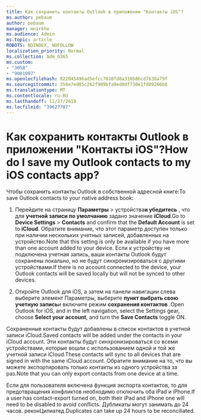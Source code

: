 ```yaml
---
title: Как сохранить контакты Outlook в приложении "Контакты iOS"?
ms.author: pebaum
author: pebaum
manager: mnirkhe
ms.audience: Admin
ms.topic: article
ROBOTS: NOINDEX, NOFOLLOW
localization_priority: Normal
ms.collection: Adm_O365
ms.custom:
- "3058"
- "9001097"
ms.openlocfilehash: 822045496ad5efcc7610fd8a316b8bcd7b38a79f
ms.sourcegitcommit: 358e7ed05c262f909bfa9ed0df730e1fd89266b8
ms.translationtype: MT
ms.contentlocale: ru-RU
ms.lasthandoff: 11/27/2019
ms.locfileid: "39627787"
---
```

# <a name="how-do-i-save-my-outlook-contacts-to-my-ios-contacts-app"></a><span data-ttu-id="3db32-102">Как сохранить контакты Outlook в приложении "Контакты iOS"?</span><span class="sxs-lookup"><span data-stu-id="3db32-102">How do I save my Outlook contacts to my iOS contacts app?</span></span>

<span data-ttu-id="3db32-103">Чтобы сохранить контакты Outlook в собственной адресной книге:</span><span class="sxs-lookup"><span data-stu-id="3db32-103">To save Outlook contacts to your native address book:</span></span>
 
1. <span data-ttu-id="3db32-104">Перейдите на страницу **Параметры** > устройства**и убедитесь** , что для **учетной записи по умолчанию** задано значение **iCloud**.</span><span class="sxs-lookup"><span data-stu-id="3db32-104">Go to **Device Settings** > **Contacts** and confirm that the **Default Account** is set to **iCloud**.</span></span> <span data-ttu-id="3db32-105">Обратите внимание, что этот параметр доступен только при наличии нескольких учетных записей, добавленных на устройство.</span><span class="sxs-lookup"><span data-stu-id="3db32-105">Note that this setting is only be available if you have more than one account added to your device.</span></span> <span data-ttu-id="3db32-106">Если к устройству не подключена учетная запись, ваши контакты Outlook будут сохранены локально, но не будут синхронизироваться с другими устройствами.</span><span class="sxs-lookup"><span data-stu-id="3db32-106">If there is no account connected to the device, your Outlook contacts will be saved locally but will not be synced to other devices.</span></span>
 
2. <span data-ttu-id="3db32-107">Откройте Outlook для iOS, а затем на панели навигации слева выберите элемент Параметры, выберите **пункт выбрать свою учетную запись**и включите режим **сохранения контактов** .</span><span class="sxs-lookup"><span data-stu-id="3db32-107">Open Outlook for iOS, and in the left navigation, select the Settings gear, choose **Select your account**, and turn the **Save Contacts** toggle ON.</span></span>
 
<span data-ttu-id="3db32-108">Сохраненные контакты будут добавлены в список контактов в учетной записи iCloud.</span><span class="sxs-lookup"><span data-stu-id="3db32-108">Saved contacts will be added under the contacts in your iCloud account.</span></span> <span data-ttu-id="3db32-109">Эти контакты будут синхронизироваться со всеми устройствами, которые вошли с использованием одной и той же учетной записи iCloud.</span><span class="sxs-lookup"><span data-stu-id="3db32-109">These contacts will sync to all devices that are signed in with the same iCloud account.</span></span> <span data-ttu-id="3db32-110">Обратите внимание на то, что вы можете экспортировать только контакты из одного устройства за раз.</span><span class="sxs-lookup"><span data-stu-id="3db32-110">Note that you can only export contacts from one device at a time.</span></span>
 
<span data-ttu-id="3db32-111">Если для пользователя включена функция экспорта контактов, то для предотвращения конфликтов необходимо отключить оба iPad и iPhone.</span><span class="sxs-lookup"><span data-stu-id="3db32-111">If a user has contact-export turned on, both their iPad and iPhone one will need to be disabled to avoid conflicts.</span></span> <span data-ttu-id="3db32-112">Дубликаты могут занимать до 24 часов. реконЦилиатед.</span><span class="sxs-lookup"><span data-stu-id="3db32-112">Duplicates can take up 24 hours to be reconciliated.</span></span>